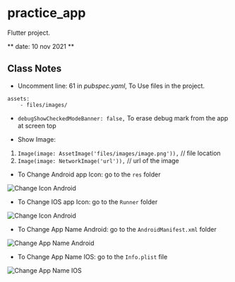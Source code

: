 # practice_app

Flutter project.

** date: 10 nov 2021 **

## Class Notes
 -  Uncomment line: 61 in *pubspec.yaml*, To Use files in the project.
```
assets:
    - files/images/
```
 -  `debugShowCheckedModeBanner: false,` To erase debug mark from the app at screen top

 -  Show Image:
 1.  `Image(image: AssetImage('files/images/image.png')),` // file location
 2.  `Image(image: NetworkImage('url')),` //  url of the image

 -  To Change Android app Icon: go to the `res` folder

![Change Icon Android](files/images/ChangeApp_IconAndroid.JPG)

 -  To Change IOS app Icon: go to the `Runner` folder

![Change Icon Android](files/images/ChangeApp_Icon_IOS.JPG)


 -  To Change App Name Android: go to the `AndroidManifest.xml` folder

![Change App Name Android](files/images/ChangeAppNameAndroid.JPG)

 -  To Change App Name IOS: go to the `Info.plist` file

![Change App Name IOS](files/images/ChangeAppNameIOS.JPG)
